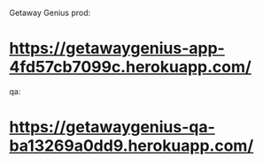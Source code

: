 
Getaway Genius
prod: 
# https://getawaygenius-app-4fd57cb7099c.herokuapp.com/

qa: 
# https://getawaygenius-qa-ba13269a0dd9.herokuapp.com/
